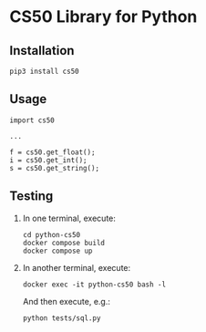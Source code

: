 # CS50 Library for Python

## Installation

```
pip3 install cs50
```

## Usage

```
import cs50

...

f = cs50.get_float();
i = cs50.get_int();
s = cs50.get_string();
```

## Testing

1. In one terminal, execute:

    ```
    cd python-cs50
    docker compose build
    docker compose up
    ```

1. In another terminal, execute:

    ```
    docker exec -it python-cs50 bash -l
    ```

    And then execute, e.g.:

    ```
    python tests/sql.py
    ```
